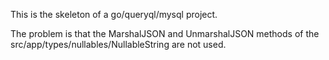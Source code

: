 This is the skeleton of a go/queryql/mysql project.

The problem is that the MarshalJSON and UnmarshalJSON methods of the src/app/types/nullables/NullableString are not used.